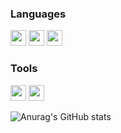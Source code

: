 ### Languages
<p>
  <!-- C# 배지 -->
  <img src="https://img.shields.io/badge/C%23-239120?style=flat-square&logo=c-sharp&logoColor=white" height="25"/>
  <!-- C++ 배지 -->
  <img src="https://img.shields.io/badge/C++-00599C?style=flat-square&logo=c%2B%2B&logoColor=white" height="25"/>
  <!-- Java 배지 -->
  <img src="https://img.shields.io/badge/Java-007396?style=flat-square&logo=java&logoColor=white" height="25"/>
</p>

### Tools
<p>
  <!-- Unity 배지 -->
  <img src="https://img.shields.io/badge/Unity-000000?style=flat-square&logo=unity&logoColor=white" height="25"/>
  <!-- Unreal Engine 배지 -->
  <img src="https://img.shields.io/badge/Unreal_Engine-313131?style=flat-square&logo=unreal-engine&logoColor=white" height="25"/>
</p>

![Anurag's GitHub stats](https://github-readme-stats.vercel.app/api?username=PetterChanhyuk&show_icons=true&theme=radical)
